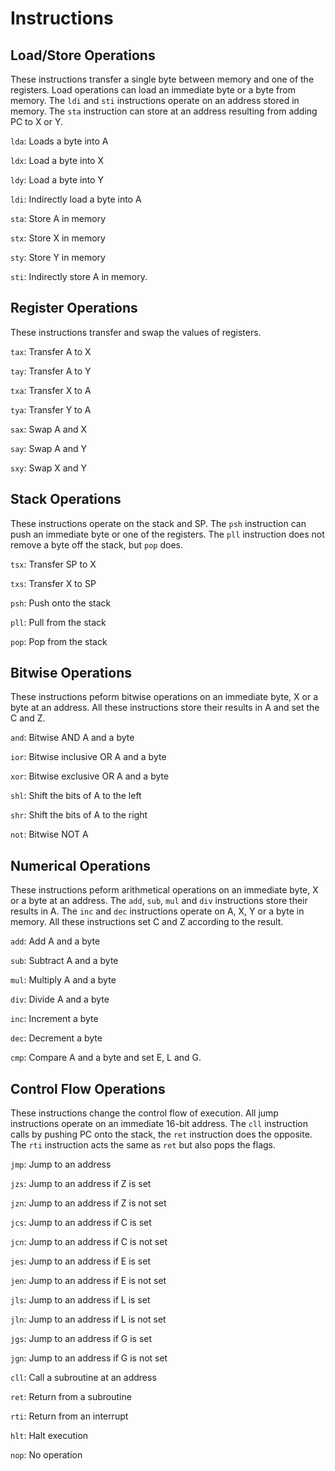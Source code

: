 # Instructions

## Load/Store Operations

These instructions transfer a single byte between memory and one of the registers.
Load operations can load an immediate byte or a byte from memory.
The `ldi` and `sti` instructions operate on an address stored in memory.
The `sta` instruction can store at an address resulting from adding PC to X or Y.   

`lda`: Loads a byte into A

`ldx`: Load a byte into X

`ldy`: Load a byte into Y

`ldi`: Indirectly load a byte into A

`sta`: Store A in memory

`stx`: Store X in memory

`sty`: Store Y in memory

`sti`: Indirectly store A in memory.

## Register Operations

These instructions transfer and swap the values of registers.

`tax`: Transfer A to X 

`tay`: Transfer A to Y

`txa`: Transfer X to A 

`tya`: Transfer Y to A 

`sax`: Swap A and X 

`say`: Swap A and Y 

`sxy`: Swap X and Y

## Stack Operations

These instructions operate on the stack and SP.
The `psh` instruction can push an immediate byte or one of the registers.
The `pll` instruction does not remove a byte off the stack, but `pop` does.

`tsx`: Transfer SP to X 

`txs`: Transfer X to SP 

`psh`: Push onto the stack 

`pll`: Pull from the stack 

`pop`: Pop from the stack

## Bitwise Operations 

These instructions peform bitwise operations on an immediate byte, X or a byte at an address.
All these instructions store their results in A and set the C and Z.

`and`: Bitwise AND A and a byte

`ior`: Bitwise inclusive OR A and a byte

`xor`: Bitwise exclusive OR A and a byte

`shl`: Shift the bits of A to the left

`shr`: Shift the bits of A to the right

`not`: Bitwise NOT A

## Numerical Operations

These instructions peform arithmetical operations on an immediate byte, X or a byte at an address.
The `add`, `sub`, `mul` and `div` instructions store their results in A.
The `inc` and `dec` instructions operate on A, X, Y or a byte in memory.
All these instructions set C and Z according to the result.

`add`: Add A and a byte

`sub`: Subtract A and a byte

`mul`: Multiply A and a byte

`div`: Divide A and a byte

`inc`: Increment a byte 

`dec`: Decrement a byte

`cmp`: Compare A and a byte and set E, L and G.

## Control Flow Operations

These instructions change the control flow of execution.
All jump instructions operate on an immediate 16-bit address.
The `cll` instruction calls by pushing PC onto the stack, the `ret` instruction does the opposite.
The `rti` instruction acts the same as `ret` but also pops the flags.

`jmp`: Jump to an address

`jzs`: Jump to an address if Z is set

`jzn`: Jump to an address if Z is not set

`jcs`: Jump to an address if C is set

`jcn`: Jump to an address if C is not set

`jes`: Jump to an address if E is set

`jen`: Jump to an address if E is not set

`jls`: Jump to an address if L is set

`jln`: Jump to an address if L is not set

`jgs`: Jump to an address if G is set

`jgn`: Jump to an address if G is not set

`cll`: Call a subroutine at an address

`ret`: Return from a subroutine 

`rti`: Return from an interrupt

`hlt`: Halt execution

`nop`: No operation 

